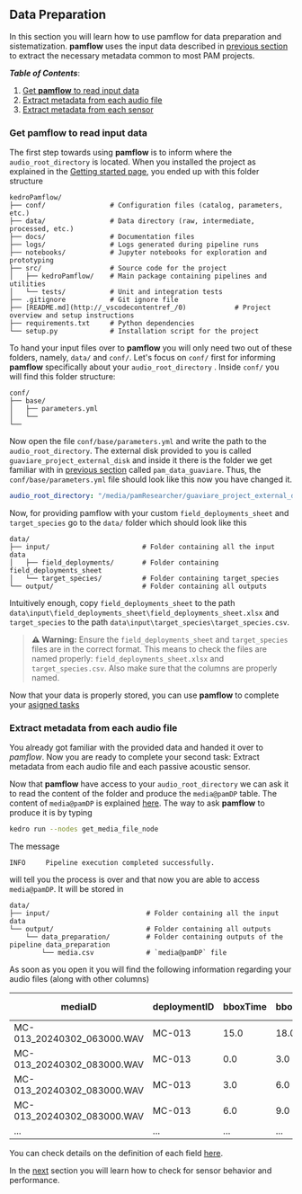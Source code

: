 ## Data Preparation

In this section you will learn how to use pamflow for data preparation and sistematization. **pamflow** uses the input data described in   [previous section](./input_data.md)  to extract the necessary metadata common to most PAM projects. 

***Table of Contents***: 
1. [Get **pamflow** to read input data](#get-pamflow-to-read-input-data)
2. [Extract metadata from each audio file](#extract-metadata-from-each-audio-file)
3. [Extract metadata from each sensor](#extract-metadata-from-each-sensor)


### Get **pamflow** to read input data

The first step towards using **pamflow** is to inform where the `audio_root_directory` is located. When you installed the project as explained in the [Getting started page](../contributing_guidelines.md#getting-started),  you ended up with this folder structure


```plaintext
kedroPamflow/
├── conf/                # Configuration files (catalog, parameters, etc.)
├── data/                # Data directory (raw, intermediate, processed, etc.)
├── docs/                # Documentation files
├── logs/                # Logs generated during pipeline runs
├── notebooks/           # Jupyter notebooks for exploration and prototyping
├── src/                 # Source code for the project
│   ├── kedroPamflow/    # Main package containing pipelines and utilities
│   └── tests/           # Unit and integration tests
├── .gitignore           # Git ignore file
├── [README.md](http://_vscodecontentref_/0)            # Project overview and setup instructions
├── requirements.txt     # Python dependencies
└── setup.py             # Installation script for the project
```


To hand your input files over  to **pamflow** you will only need two out of these folders, namely, `data/` and `conf/`. Let's focus on `conf/` first for informing **pamflow** specifically about your `audio_root_directory` . Inside `conf/` you will find this folder structure:

```plaintext
conf/
├── base/               
│   ├── parameters.yml
│   └──   
└── 
```
Now open the file `conf/base/parameters.yml` and write the path to the `audio_root_directory`. The external disk provided to you is called `guaviare_project_external_disk` and inside it there is the folder we get familiar with in [previous section](./input_data.md)  called `pam_data_guaviare`. Thus, the `conf/base/parameters.yml` file should look like this now you have changed it.

```yaml
audio_root_directory: "/media/pamResearcher/guaviare_project_external_disk/pam_data_guaviare"

```

Now, for providing pamflow with your custom `field_deployments_sheet` and `target_species` go to the `data/` folder which should look like this

```plaintext
data/
├── input/                       # Folder containing all the input data
│   ├── field_deployments/       # Folder containing field_deployments_sheet 
│   └── target_species/          # Folder containing target_species
└── output/                      # Folder containing all outputs
```

Intuitively enough, copy `field_deployments_sheet` to the path `data\input\field_deployments_sheet\field_deployments_sheet.xlsx` and `target_species` to the path `data\input\target_species\target_species.csv`.

> **⚠️ Warning:** Ensure the `field_deployments_sheet` and `target_species` files are in the correct format.
> This means to check the files are named properly: `field_deployments_sheet.xlsx` and `target_species.csv`.
> Also make sure that the columns are properly named.

Now that your data is properly stored, you can use **pamflow** to complete your [asigned tasks](./tutorial.md)
### Extract metadata from each audio file

You already got familiar with the provided data and handed it over to *pamflow*. Now you are ready to complete your second task: Extract metadata from each audio file and each passive acoustic sensor.

Now that **pamflow** have access to your `audio_root_directory` we can ask it to read the  content of the folder and produce the `media@pamDP` table. The content of  `media@pamDP` is explained [here](../data_exchange_format.md#getting-started). The way to ask **pamflow** to produce it is by typing

```bash
kedro run --nodes get_media_file_node
```

The message

```plaintext
INFO     Pipeline execution completed successfully.  
```

will tell you the process is over and that now you are able to access `media@pamDP`. It will be stored in 

```plaintext
data/
├── input/                        # Folder containing all the input data
└── output/                       # Folder containing all outputs
    └── data_preparation/         # Folder containing outputs of the pipeline data_preparation
        └── media.csv             # `media@pamDP` file
```
 As soon as you open it you will find the following information regarding your audio files (along with other columns)

| mediaID                     | deploymentID | bboxTime | bboxDuration | Scientific Name         | classificationProbability |
|-----------------------------|--------------|----------|--------------|-------------------------|---------------------------|
| MC-013_20240302_063000.WAV  | MC-013       | 15.0     | 18.0         | Cyanocorax violaceus    | 0.192                     |
| MC-013_20240302_083000.WAV  | MC-013       | 0.0      | 3.0          | Ramphastos tucanus      | 0.666                     |
| MC-013_20240302_083000.WAV  | MC-013       | 3.0      | 6.0          | Ramphastos tucanus      | 0.615                     |
| MC-013_20240302_083000.WAV  | MC-013       | 6.0      | 9.0          | Ramphastos tucanus      | 0.871                     |
| ...                         | ...          | ...      | ...          | ...                     | ...                       |

 You can check details on the definition of each field [here](../data_exchange_format.md#getting-started).

 In the [next](./quality_control.md) section  you will learn how to check for sensor behavior and performance.